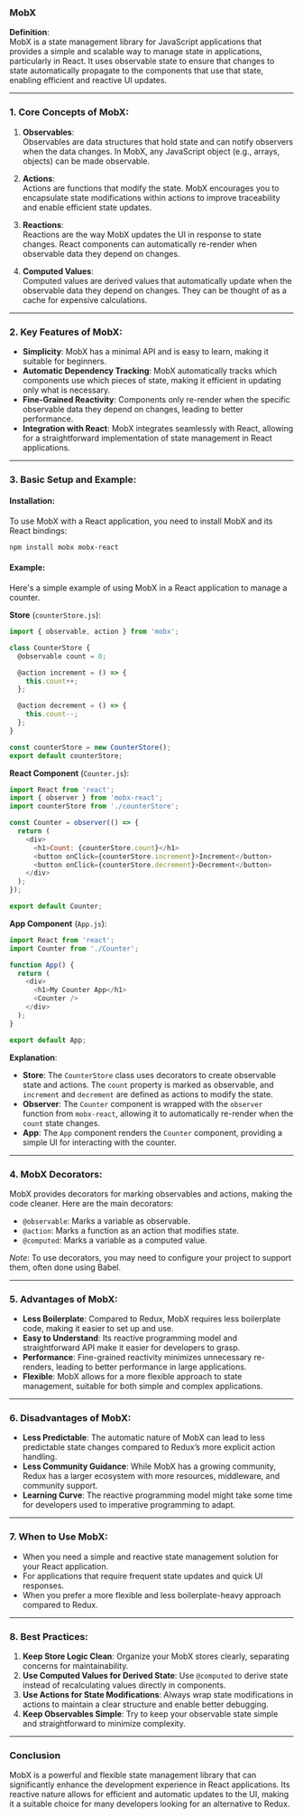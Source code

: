 ### MobX

**Definition**:  
MobX is a state management library for JavaScript applications that provides a simple and scalable way to manage state in applications, particularly in React. It uses observable state to ensure that changes to state automatically propagate to the components that use that state, enabling efficient and reactive UI updates.

---

### 1. **Core Concepts of MobX**:

1. **Observables**:  
   Observables are data structures that hold state and can notify observers when the data changes. In MobX, any JavaScript object (e.g., arrays, objects) can be made observable.

2. **Actions**:  
   Actions are functions that modify the state. MobX encourages you to encapsulate state modifications within actions to improve traceability and enable efficient state updates.

3. **Reactions**:  
   Reactions are the way MobX updates the UI in response to state changes. React components can automatically re-render when observable data they depend on changes.

4. **Computed Values**:  
   Computed values are derived values that automatically update when the observable data they depend on changes. They can be thought of as a cache for expensive calculations.

---

### 2. **Key Features of MobX**:

- **Simplicity**: MobX has a minimal API and is easy to learn, making it suitable for beginners.
- **Automatic Dependency Tracking**: MobX automatically tracks which components use which pieces of state, making it efficient in updating only what is necessary.
- **Fine-Grained Reactivity**: Components only re-render when the specific observable data they depend on changes, leading to better performance.
- **Integration with React**: MobX integrates seamlessly with React, allowing for a straightforward implementation of state management in React applications.

---

### 3. **Basic Setup and Example**:

#### **Installation**:

To use MobX with a React application, you need to install MobX and its React bindings:

```bash
npm install mobx mobx-react
```

#### **Example**:

Here's a simple example of using MobX in a React application to manage a counter.

**Store** (`counterStore.js`):

```javascript
import { observable, action } from 'mobx';

class CounterStore {
  @observable count = 0;

  @action increment = () => {
    this.count++;
  };

  @action decrement = () => {
    this.count--;
  };
}

const counterStore = new CounterStore();
export default counterStore;
```

**React Component** (`Counter.js`):

```javascript
import React from 'react';
import { observer } from 'mobx-react';
import counterStore from './counterStore';

const Counter = observer(() => {
  return (
    <div>
      <h1>Count: {counterStore.count}</h1>
      <button onClick={counterStore.increment}>Increment</button>
      <button onClick={counterStore.decrement}>Decrement</button>
    </div>
  );
});

export default Counter;
```

**App Component** (`App.js`):

```javascript
import React from 'react';
import Counter from './Counter';

function App() {
  return (
    <div>
      <h1>My Counter App</h1>
      <Counter />
    </div>
  );
}

export default App;
```

**Explanation**:
- **Store**: The `CounterStore` class uses decorators to create observable state and actions. The `count` property is marked as observable, and `increment` and `decrement` are defined as actions to modify the state.
- **Observer**: The `Counter` component is wrapped with the `observer` function from `mobx-react`, allowing it to automatically re-render when the `count` state changes.
- **App**: The `App` component renders the `Counter` component, providing a simple UI for interacting with the counter.

---

### 4. **MobX Decorators**:

MobX provides decorators for marking observables and actions, making the code cleaner. Here are the main decorators:

- `@observable`: Marks a variable as observable.
- `@action`: Marks a function as an action that modifies state.
- `@computed`: Marks a variable as a computed value.

*Note*: To use decorators, you may need to configure your project to support them, often done using Babel.

---

### 5. **Advantages of MobX**:

- **Less Boilerplate**: Compared to Redux, MobX requires less boilerplate code, making it easier to set up and use.
- **Easy to Understand**: Its reactive programming model and straightforward API make it easier for developers to grasp.
- **Performance**: Fine-grained reactivity minimizes unnecessary re-renders, leading to better performance in large applications.
- **Flexible**: MobX allows for a more flexible approach to state management, suitable for both simple and complex applications.

---

### 6. **Disadvantages of MobX**:

- **Less Predictable**: The automatic nature of MobX can lead to less predictable state changes compared to Redux’s more explicit action handling.
- **Less Community Guidance**: While MobX has a growing community, Redux has a larger ecosystem with more resources, middleware, and community support.
- **Learning Curve**: The reactive programming model might take some time for developers used to imperative programming to adapt.

---

### 7. **When to Use MobX**:

- When you need a simple and reactive state management solution for your React application.
- For applications that require frequent state updates and quick UI responses.
- When you prefer a more flexible and less boilerplate-heavy approach compared to Redux.

---

### 8. **Best Practices**:

1. **Keep Store Logic Clean**: Organize your MobX stores clearly, separating concerns for maintainability.
2. **Use Computed Values for Derived State**: Use `@computed` to derive state instead of recalculating values directly in components.
3. **Use Actions for State Modifications**: Always wrap state modifications in actions to maintain a clear structure and enable better debugging.
4. **Keep Observables Simple**: Try to keep your observable state simple and straightforward to minimize complexity.

---

### Conclusion

MobX is a powerful and flexible state management library that can significantly enhance the development experience in React applications. Its reactive nature allows for efficient and automatic updates to the UI, making it a suitable choice for many developers looking for an alternative to Redux.